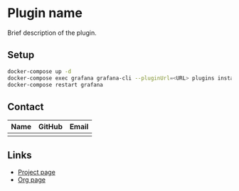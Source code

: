 # Plugin name

Brief description of the plugin.

## Setup

```bash
docker-compose up -d
docker-compose exec grafana grafana-cli --pluginUrl=<URL> plugins install <PLUGIN ID>
docker-compose restart grafana
```

## Contact

| Name | GitHub | Email |
|------|--------|-------|
|      |        |       |

## Links

- [Project page](https://github.com/<SLUG>)
- [Org page](https://admin.grafana.com/orgs/<ORG_SLUG>)
